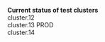 <b>Current status of test clusters</b> <br/>
cluster.12  <br/>
cluster.13 PROD <br/>
cluster.14  <br/>

